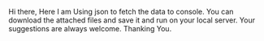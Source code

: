 Hi there,
Here I am Using json to fetch the data to console.
You can download the attached files and save it and run on your local server.
Your suggestions are always welcome.
Thanking You.
